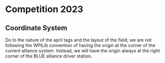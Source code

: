 # Competition 2023

## Coordinate System
Do to the nature of the april tags and the layout of the field, we are not following the WPILib convention of having the origin at the corner of the current alliance system. Instead, we will have the origin always at the right corner of the BLUE alliance driver station.

